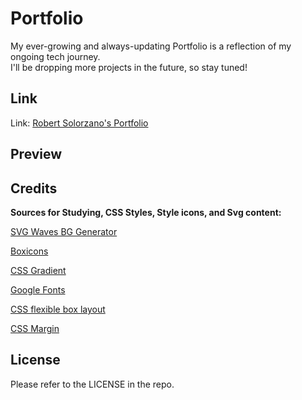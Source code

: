# Portfolio

My ever-growing and always-updating Portfolio is a reflection of my ongoing tech journey. 
<br>
I'll be dropping more projects in the future, so stay tuned!


## Link
Link: [Robert Solorzano's Portfolio](https://robertsolorzano.github.io/Portfolio/)


## Preview



## Credits

**Sources for Studying, CSS Styles, Style icons, and Svg content:**

[SVG Waves BG Generator](https://wickedbackgrounds.com/app)

[Boxicons](https://boxicons.com/)

[CSS Gradient](https://cssgradient.io/)

[Google Fonts](https://fonts.google.com/)

[CSS flexible box layout](https://developer.mozilla.org/en-US/docs/Web/CSS/CSS_Flexible_Box_Layout)

[CSS Margin](https://www.w3schools.com/css/css_margin.asp)


## License

Please refer to the LICENSE in the repo.